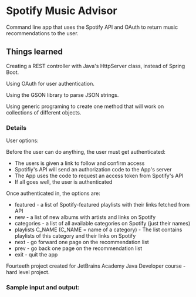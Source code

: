 # Spotify Music Advisor

Command line app that uses the Spotify API  and OAuth to return music recommendations to the user.

## Things learned 

Creating a REST controller with Java's HttpServer class, instead of Spring Boot.

Using OAuth for user authentication.

Using the GSON library to parse JSON strings.

Using generic programing to create one method that will work on collections of different objects.

### Details

User options:

Before the user can do anything, the user must get authenticated:

* The users is given a link to follow and confirm access
* Spotifiy's API will send an authorization code to the App's server
* The App uses the code to request an access token from Spotify's API
* If all goes well, the user is authenticated

Once authenticated in, the options are:

* featured - a list of Spotify-featured playlists with their links fetched from API
* new - a list of new albums with artists and links on Spotify
* categories - a list of all available categories on Spotify (just their names)
* playlists C_NAME (C_NAME = name of a category) - The list contains playlists of this category and their links on Spotify
* next - go forward one page on the recommendation list
* prev - go back one page on the recommendation list
* exit - quit the app

Fourteeth project created for JetBrains Academy Java Developer course - hard level project.

### Sample input and output:
